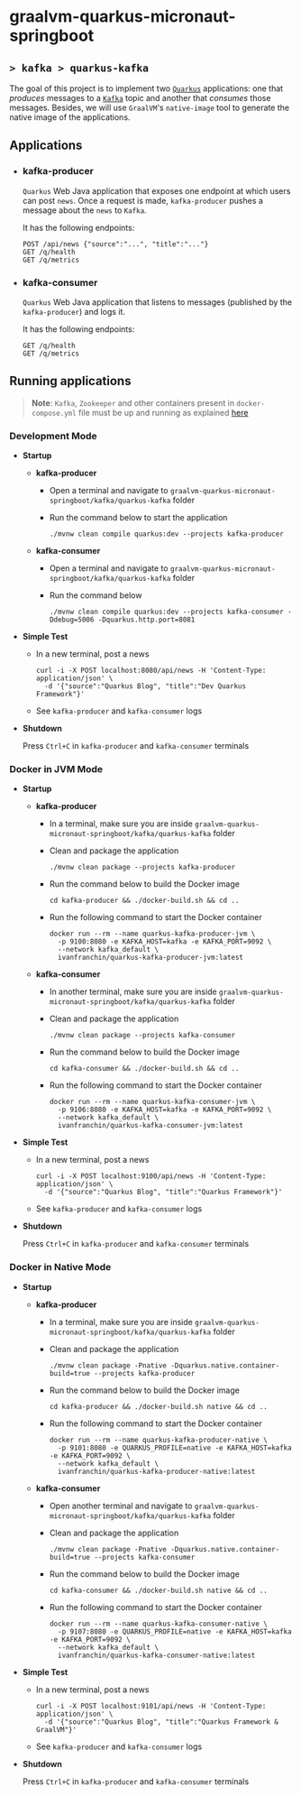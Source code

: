 # graalvm-quarkus-micronaut-springboot
## `> kafka > quarkus-kafka`

The goal of this project is to implement two [`Quarkus`](https://quarkus.io/) applications: one that _produces_ messages to a [`Kafka`](https://kafka.apache.org/) topic and another that _consumes_ those messages. Besides, we will use `GraalVM`'s `native-image` tool to generate the native image of the applications.

## Applications

- ### kafka-producer

  `Quarkus` Web Java application that exposes one endpoint at which users can post `news`. Once a request is made, `kafka-producer` pushes a message about the `news` to `Kafka`.

  It has the following endpoints:
  ```
  POST /api/news {"source":"...", "title":"..."}
  GET /q/health
  GET /q/metrics
  ```

- ### kafka-consumer

  `Quarkus` Web Java application that listens to messages (published by the `kafka-producer`) and logs it.

  It has the following endpoints:
  ```
  GET /q/health
  GET /q/metrics
  ```

## Running applications

> **Note**: `Kafka`, `Zookeeper` and other containers present in `docker-compose.yml` file must be up and running as explained [here](https://github.com/ivangfr/graalvm-quarkus-micronaut-springboot/tree/master/kafka#start-environment)

### Development Mode

- **Startup**

  - **kafka-producer**

    - Open a terminal and navigate to `graalvm-quarkus-micronaut-springboot/kafka/quarkus-kafka` folder

    - Run the command below to start the application
      ```
      ./mvnw clean compile quarkus:dev --projects kafka-producer
      ```

  - **kafka-consumer**

    - Open a terminal and navigate to `graalvm-quarkus-micronaut-springboot/kafka/quarkus-kafka` folder

    - Run the command below
      ```
      ./mvnw clean compile quarkus:dev --projects kafka-consumer -Ddebug=5006 -Dquarkus.http.port=8081
      ```

- **Simple Test**

  - In a new terminal, post a news
    ```
    curl -i -X POST localhost:8080/api/news -H 'Content-Type: application/json' \
      -d '{"source":"Quarkus Blog", "title":"Dev Quarkus Framework"}'
    ```
  - See `kafka-producer` and `kafka-consumer` logs

- **Shutdown**

  Press `Ctrl+C` in `kafka-producer` and `kafka-consumer` terminals

### Docker in JVM Mode

- **Startup**

  - **kafka-producer**

    - In a terminal, make sure you are inside `graalvm-quarkus-micronaut-springboot/kafka/quarkus-kafka` folder

    - Clean and package the application
      ```
      ./mvnw clean package --projects kafka-producer
      ```

    - Run the command below to build the Docker image
      ```
      cd kafka-producer && ./docker-build.sh && cd ..
      ```

    - Run the following command to start the Docker container
      ```
      docker run --rm --name quarkus-kafka-producer-jvm \
        -p 9100:8080 -e KAFKA_HOST=kafka -e KAFKA_PORT=9092 \
        --network kafka_default \
        ivanfranchin/quarkus-kafka-producer-jvm:latest
      ```

  - **kafka-consumer**

    - In another terminal, make sure you are inside `graalvm-quarkus-micronaut-springboot/kafka/quarkus-kafka` folder

    - Clean and package the application
      ```
      ./mvnw clean package --projects kafka-consumer
      ```

    - Run the command below to build the Docker image
      ```
      cd kafka-consumer && ./docker-build.sh && cd ..
      ```

    - Run the following command to start the Docker container
      ```
      docker run --rm --name quarkus-kafka-consumer-jvm \
        -p 9106:8080 -e KAFKA_HOST=kafka -e KAFKA_PORT=9092 \
        --network kafka_default \
        ivanfranchin/quarkus-kafka-consumer-jvm:latest
      ```

- **Simple Test**

  - In a new terminal, post a news
    ```
    curl -i -X POST localhost:9100/api/news -H 'Content-Type: application/json' \
      -d '{"source":"Quarkus Blog", "title":"Quarkus Framework"}'
    ```
  - See `kafka-producer` and `kafka-consumer` logs

- **Shutdown**

  Press `Ctrl+C` in `kafka-producer` and `kafka-consumer` terminals


### Docker in Native Mode

- **Startup**

  - **kafka-producer**

    - In a terminal, make sure you are inside `graalvm-quarkus-micronaut-springboot/kafka/quarkus-kafka` folder

    - Clean and package the application
      ```
      ./mvnw clean package -Pnative -Dquarkus.native.container-build=true --projects kafka-producer
      ```

    - Run the command below to build the Docker image
      ```
      cd kafka-producer && ./docker-build.sh native && cd ..
      ```

    - Run the following command to start the Docker container
      ```
      docker run --rm --name quarkus-kafka-producer-native \
        -p 9101:8080 -e QUARKUS_PROFILE=native -e KAFKA_HOST=kafka -e KAFKA_PORT=9092 \
        --network kafka_default \
        ivanfranchin/quarkus-kafka-producer-native:latest
      ```

  - **kafka-consumer**

    - Open another terminal and navigate to `graalvm-quarkus-micronaut-springboot/kafka/quarkus-kafka` folder

    - Clean and package the application
      ```
      ./mvnw clean package -Pnative -Dquarkus.native.container-build=true --projects kafka-consumer
      ```

    - Run the command below to build the Docker image
      ```
      cd kafka-consumer && ./docker-build.sh native && cd ..
      ```

    - Run the following command to start the Docker container
      ```
      docker run --rm --name quarkus-kafka-consumer-native \
        -p 9107:8080 -e QUARKUS_PROFILE=native -e KAFKA_HOST=kafka -e KAFKA_PORT=9092 \
        --network kafka_default \
        ivanfranchin/quarkus-kafka-consumer-native:latest
      ```

- **Simple Test**

  - In a new terminal, post a news
    ```
    curl -i -X POST localhost:9101/api/news -H 'Content-Type: application/json' \
      -d '{"source":"Quarkus Blog", "title":"Quarkus Framework & GraalVM"}'
    ```
  - See `kafka-producer` and `kafka-consumer` logs

- **Shutdown**

  Press `Ctrl+C` in `kafka-producer` and `kafka-consumer` terminals

